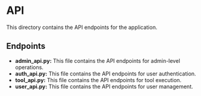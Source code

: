 # API

This directory contains the API endpoints for the application.

## Endpoints

- **admin_api.py:** This file contains the API endpoints for admin-level operations.
- **auth_api.py:** This file contains the API endpoints for user authentication.
- **tool_api.py:** This file contains the API endpoints for tool execution.
- **user_api.py:** This file contains the API endpoints for user management.
